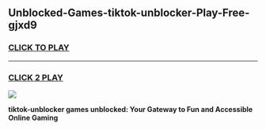 
## Unblocked-Games-tiktok-unblocker-Play-Free-gjxd9
<h3>
<a href="https://premium76.site?title=tiktok-unblocker&ref=23A">CLICK TO PLAY</a></h3>
<hr>

<h3>
<a href="https://premium76.site?title=tiktok-unblocker&ref=23A">CLICK 2 PLAY</a>
  
</h3>

<a href="https://premium76.site?title=tiktok-unblocker&ref=23A"><img src="https://clearcache.store/games.png"></a>


**tiktok-unblocker games unblocked: Your Gateway to Fun and Accessible Online Gaming**
